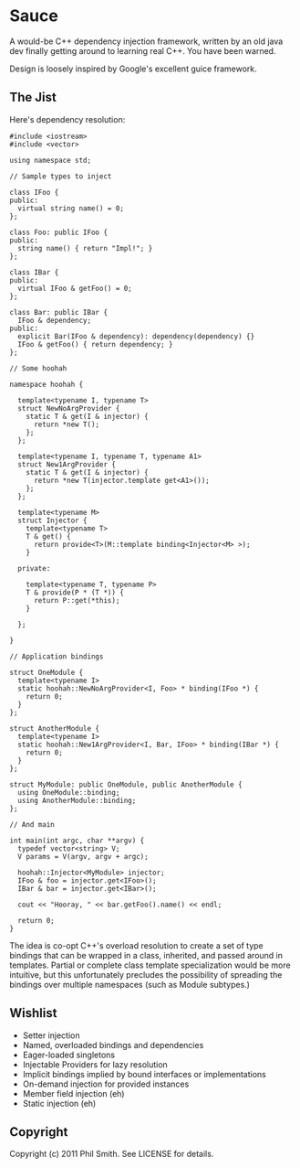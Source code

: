 # Sauce #

A would-be C++ dependency injection framework, written by an old java dev
finally getting around to learning real C++.  You have been warned.

Design is loosely inspired by Google's excellent guice framework.

## The Jist ##

Here's dependency resolution:

    #include <iostream>
    #include <vector>

    using namespace std;

    // Sample types to inject

    class IFoo {
    public:
      virtual string name() = 0;
    };

    class Foo: public IFoo {
    public:
      string name() { return "Impl!"; }
    };

    class IBar {
    public:
      virtual IFoo & getFoo() = 0;
    };

    class Bar: public IBar {
      IFoo & dependency;
    public:
      explicit Bar(IFoo & dependency): dependency(dependency) {}
      IFoo & getFoo() { return dependency; }
    };

    // Some hoohah

    namespace hoohah {

      template<typename I, typename T>
      struct NewNoArgProvider {
        static T & get(I & injector) {
          return *new T();
        };
      };

      template<typename I, typename T, typename A1>
      struct New1ArgProvider {
        static T & get(I & injector) {
          return *new T(injector.template get<A1>());
        };
      };

      template<typename M>
      struct Injector {
        template<typename T>
        T & get() {
          return provide<T>(M::template binding<Injector<M> >);
        }

      private:

        template<typename T, typename P>
        T & provide(P * (T *)) {
          return P::get(*this);
        }

      };

    }

    // Application bindings

    struct OneModule {
      template<typename I>
      static hoohah::NewNoArgProvider<I, Foo> * binding(IFoo *) {
        return 0;
      }
    };

    struct AnotherModule {
      template<typename I>
      static hoohah::New1ArgProvider<I, Bar, IFoo> * binding(IBar *) {
        return 0;
      }
    };

    struct MyModule: public OneModule, public AnotherModule {
      using OneModule::binding;
      using AnotherModule::binding;
    };

    // And main

    int main(int argc, char **argv) {
      typedef vector<string> V;
      V params = V(argv, argv + argc);

      hoohah::Injector<MyModule> injector;
      IFoo & foo = injector.get<IFoo>();
      IBar & bar = injector.get<IBar>();

      cout << "Hooray, " << bar.getFoo().name() << endl;

      return 0;
    }

The idea is co-opt C++'s overload resolution to create a set of type bindings that can be wrapped in a class, inherited, and passed around in templates.  Partial or complete class template specialization would be more intuitive, but this unfortunately precludes the possibility of spreading the bindings over multiple namespaces (such as Module subtypes.)

## Wishlist ##

* Setter injection
* Named, overloaded bindings and dependencies
* Eager-loaded singletons
* Injectable Providers for lazy resolution
* Implicit bindings implied by bound interfaces or implementations
* On-demand injection for provided instances
* Member field injection (eh)
* Static injection (eh)

## Copyright ##

Copyright (c) 2011 Phil Smith. See LICENSE for details.
